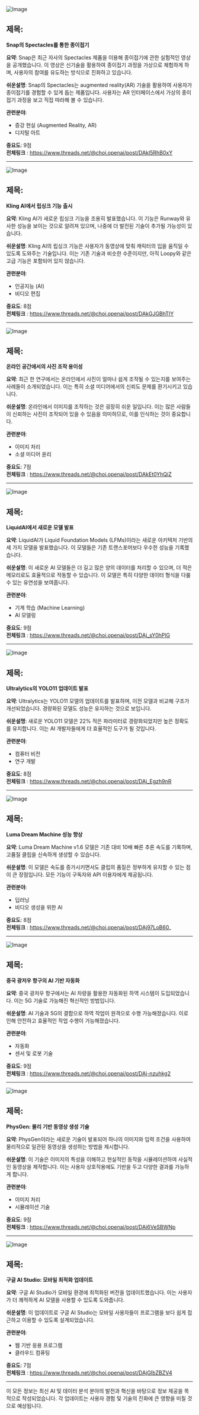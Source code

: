 ![Image](https://scontent-iad3-2.cdninstagram.com/v/t51.71878-15/461750069_885366439796601_3481988889623406931_n.jpg?_nc_cat=100&ccb=1-7&_nc_sid=18de74&_nc_ohc=Mirl2jhO6dIQ7kNvgEcSU4R&_nc_ht=scontent-iad3-2.cdninstagram.com&edm=ACx9VUEEAAAA&oh=00_AYBCsI71GocXySJFDtxID_WakRSwEWs7iBvc8B344SjgKw&oe=670115B6)

## 제목:
**Snap의 Spectacles를 통한 종이접기**

**요약**:
Snap은 최근 자사의 Spectacles 제품을 이용해 종이접기에 관한 실험적인 영상을 공개했습니다. 이 영상은 신기술을 활용하여 종이접기 과정을 가상으로 체험하게 하며, 사용자의 참여를 유도하는 방식으로 진화하고 있습니다.

**쉬운설명**:
Snap의 Spectacles는 augmented reality(AR) 기술을 활용하여 사용자가 종이접기를 경험할 수 있게 돕는 제품입니다. 사용자는 AR 인터페이스에서 가상의 종이접기 과정을 보고 직접 따라해 볼 수 있습니다.

**관련분야**:
- 증강 현실 (Augmented Reality, AR)
- 디지털 아트

**중요도**: 9점  
**전체링크** :  https://www.threads.net/@choi.openai/post/DAkI5RhB0xY

---

![Image](https://scontent-iad3-2.cdninstagram.com/v/t51.71878-15/461705080_1620508228499903_2659776983191899767_n.jpg?_nc_cat=100&ccb=1-7&_nc_sid=18de74&_nc_ohc=fIxSnqaIYewQ7kNvgFAQlwq&_nc_ht=scontent-iad3-2.cdninstagram.com&edm=ACx9VUEEAAAA&oh=00_AYD8cxE_gXDPEhyspNkQNC3yac-8aMHyDk7eJaDQ8X7S3Q&oe=6701168B)

## 제목:
**Kling AI에서 립싱크 기능 출시**

**요약**:
Kling AI가 새로운 립싱크 기능을 조용히 발표했습니다. 이 기능은 Runway와 유사한 성능을 보이는 것으로 알려져 있으며, 나중에 더 발전된 기술이 추가될 가능성이 있습니다.

**쉬운설명**:
Kling AI의 립싱크 기능은 사용자가 동영상에 맞춰 캐릭터의 입을 움직일 수 있도록 도와주는 기술입니다. 이는 기존 기술과 비슷한 수준이지만, 아직 Loopy와 같은 고급 기능은 포함되어 있지 않습니다.

**관련분야**:
- 인공지능 (AI)
- 비디오 편집

**중요도**: 8점  
**전체링크** :  https://www.threads.net/@choi.openai/post/DAkGJGBhTIY

---

![Image](https://scontent-iad3-1.cdninstagram.com/v/t51.71878-15/461770182_2268822360148811_4870078837189401625_n.jpg?_nc_cat=108&ccb=1-7&_nc_sid=18de74&_nc_ohc=I0cW8mdaapsQ7kNvgEVGmNt&_nc_ht=scontent-iad3-1.cdninstagram.com&edm=ACx9VUEEAAAA&oh=00_AYCuq-E9t2h-axrZw7Cnsda4EUJOoUVNwaDG-6XHa9ML_Q&oe=67011DD3)

## 제목:
**온라인 공간에서의 사진 조작 용이성**

**요약**:
최근 한 연구에서는 온라인에서 사진이 얼마나 쉽게 조작될 수 있는지를 보여주는 사례들이 소개되었습니다. 이는 특히 소셜 미디어에서의 신뢰도 문제를 환기시키고 있습니다.

**쉬운설명**:
온라인에서 이미지를 조작하는 것은 굉장히 쉬운 일입니다. 이는 많은 사람들이 신뢰하는 사진이 조작되어 있을 수 있음을 의미하므로, 이를 인식하는 것이 중요합니다.

**관련분야**:
- 이미지 처리
- 소셜 미디어 윤리

**중요도**: 7점  
**전체링크** :  https://www.threads.net/@choi.openai/post/DAkEt0YhQiZ

---

![Image](https://scontent-iad3-1.cdninstagram.com/v/t51.29350-15/461801309_8097831537013292_3669009105884420042_n.jpg?_nc_cat=107&ccb=1-7&_nc_sid=18de74&_nc_ohc=0IGOH83LqhwQ7kNvgE5ohlS&_nc_ht=scontent-iad3-1.cdninstagram.com&edm=ACx9VUEEAAAA&oh=00_AYBCpO0MZ4EzBs2HC5-SAjn8vwf2NhMzFEFKAS5AlDyTNQ&oe=67014779)

## 제목:
**LiquidAI에서 새로운 모델 발표**

**요약**:
LiquidAI가 Liquid Foundation Models (LFMs)이라는 새로운 아키텍처 기반의 세 가지 모델을 발표했습니다. 이 모델들은 기존 트랜스포머보다 우수한 성능을 기록했습니다.

**쉬운설명**:
이 새로운 AI 모델들은 더 길고 많은 양의 데이터를 처리할 수 있으며, 더 적은 메모리로도 효율적으로 작동할 수 있습니다. 이 모델은 특히 다양한 데이터 형식을 다룰 수 있는 유연성을 보여줍니다.

**관련분야**:
- 기계 학습 (Machine Learning)
- AI 모델링

**중요도**: 9점  
**전체링크** : https://www.threads.net/@choi.openai/post/DAj_sY0hPlG

---

![Image](https://scontent-iad3-2.cdninstagram.com/v/t51.71878-15/461801000_1601148224158730_5058565164339617952_n.jpg?_nc_cat=109&ccb=1-7&_nc_sid=18de74&_nc_ohc=mvLh9dr-8HwQ7kNvgEJ9BCo&_nc_ht=scontent-iad3-2.cdninstagram.com&edm=ACx9VUEEAAAA&oh=00_AYAtiS3mHx9WUPy00n-8ogxCLrfNaLp3lpaiCNK3E19cTw&oe=670142DE)

## 제목:
**Ultralytics의 YOLO11 업데이트 발표**

**요약**:
Ultralytics는 YOLO11 모델의 업데이트를 발표하며, 이전 모델과 비교해 구조가 개선되었습니다. 경량화된 모델도 성능은 유지하는 것으로 보입니다.

**쉬운설명**:
새로운 YOLO11 모델은 22% 적은 파라미터로 경량화되었지만 높은 정확도를 유지합니다. 이는 AI 개발자들에게 더 효율적인 도구가 될 것입니다.

**관련분야**:
- 컴퓨터 비전
- 연구 개발

**중요도**: 8점  
**전체링크** : https://www.threads.net/@choi.openai/post/DAj_Egzh9nR 

---

![Image](https://scontent-iad3-1.cdninstagram.com/v/t51.71878-15/461795880_1474241429933695_2420881076644343010_n.jpg?_nc_cat=105&ccb=1-7&_nc_sid=18de74&_nc_ohc=o7C1AfPMPYIQ7kNvgF-NhgY&_nc_ht=scontent-iad3-2.cdninstagram.com&edm=ACx9VUEEAAAA&oh=00_AYBbHrw5HCrEL-W1C1Amim_wXyGdeA2h8LKWmYA6tTMYdg&oe=67013CFF)

## 제목:
**Luma Dream Machine 성능 향상**

**요약**:
Luma Dream Machine v1.6 모델은 기존 대비 10배 빠른 추론 속도를 기록하며, 고품질 클립을 신속하게 생성할 수 있습니다.

**쉬운설명**:
이 모델은 속도를 증가시키면서도 클립의 품질은 정부하게 유지할 수 있는 점이 큰 장점입니다. 모든 기능이 구독자와 API 이용자에게 제공됩니다.

**관련분야**:
- 딥러닝
- 비디오 생성을 위한 AI

**중요도**: 8점  
**전체링크** : https://www.threads.net/@choi.openai/post/DAj97LoB60_

---

![Image](https://scontent-iad3-2.cdninstagram.com/v/t51.71878-15/461777162_1034781358386405_9177711702583792306_n.jpg?_nc_cat=110&ccb=1-7&_nc_sid=18de74&_nc_ohc=YELSPkdw2UEQ7kNvgGMPpoN&_nc_ht=scontent-iad3-1.cdninstagram.com&edm=ACx9VUEEAAAA&oh=00_AYCeVHiuJeafT-dV4ICKJ81Ts8bjRu7jFycnM3VFCSKtyQ&oe=67012ECC)

## 제목:
**중국 광저우 항구의 AI 기반 자동화**

**요약**:
중국 광저우 항구에서는 AI 차량을 활용한 자동화된 하역 시스템이 도입되었습니다. 이는 5G 기술로 가능해진 혁신적인 방법입니다.

**쉬운설명**:
AI 기술과 5G의 결합으로 하역 작업이 원격으로 수행 가능해졌습니다. 이로 인해 안전하고 효율적인 작업 수행이 가능해졌습니다.

**관련분야**:
- 자동화
- 센서 및 로봇 기술

**중요도**: 9점  
**전체링크** : https://www.threads.net/@choi.openai/post/DAj-nzuhkg2 

---

![Image](https://scontent-iad3-2.cdninstagram.com/v/t51.71878-15/461669281_2506062396450993_404193784519727207_n.jpg?_nc_cat=107&ccb=1-7&_nc_sid=18de74&_nc_ohc=wBOHwE7wilMQ7kNvgF8OzRn&_nc_ht=scontent-iad3-1.cdninstagram.com&edm=ACx9VUEEAAAA&oh=00_AYChtPsrGNjFPbhM9EdX58C8q0SipSff3dD5JgnxnygrEw&oe=67013FBB)

## 제목:
**PhysGen: 물리 기반 동영상 생성 기술**

**요약**:
PhysGen이라는 새로운 기술이 발표되어 하나의 이미지와 입력 조건을 사용하여 물리적으로 일관된 동영상을 생성하는 방법을 제시합니다.

**쉬운설명**:
이 기술은 이미지의 특성을 이해하고 현실적인 동작을 시뮬레이션하여 사실적인 동영상을 제작합니다. 이는 사용자 상호작용에도 기반을 두고 다양한 결과를 가능하게 합니다.

**관련분야**:
- 이미지 처리
- 시뮬레이션 기술

**중요도**: 9점  
**전체링크** : https://www.threads.net/@choi.openai/post/DAi6VeSBWNp 

---

![Image](https://scontent-iad3-2.cdninstagram.com/v/t51.71878-15/461754951_892860662238495_4104157569625769804_n.jpg?_nc_cat=107&ccb=1-7&_nc_sid=18de74&_nc_ohc=NaPzI_m4nscQ7kNvgILwH4l&_nc_ht=scontent-iad3-2.cdninstagram.com&edm=ACx9VUEEAAAA&oh=00_AYAgZ_lxUntPL34AcU8JR-(B)zS4YhAXrPDAhA&oe=67011714)

## 제목:
**구글 AI Studio: 모바일 최적화 업데이트**

**요약**:
구글 AI Studio가 모바일 환경에 최적화된 버전을 업데이트했습니다. 이는 사용자가 더 쾌적하게 AI 모델을 사용할 수 있도록 도와줍니다.

**쉬운설명**:
이 업데이트로 구글 AI Studio는 모바일 사용자들이 프로그램을 보다 쉽게 접근하고 이용할 수 있도록 설계되었습니다.

**관련분야**:
- 웹 기반 응용 프로그램
- 클라우드 컴퓨팅

**중요도**: 7점  
**전체링크** : https://www.threads.net/@choi.openai/post/DAjGIbZBZV4 

--- 

이 모든 정보는 최신 AI 및 데이터 분석 분야의 발전과 혁신을 바탕으로 정보 제공을 목적으로 작성되었습니다. 각 업데이트는 사용자 경험 및 기술의 진화에 큰 영향을 미칠 것으로 예상됩니다.